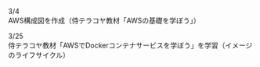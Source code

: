 3/4<br>
AWS構成図を作成（侍テラコヤ教材「AWSの基礎を学ぼう」）<br>

3/25<br>
侍テラコヤ教材「AWSでDockerコンテナサービスを学ぼう」を学習（イメージのライフサイクル）<br>